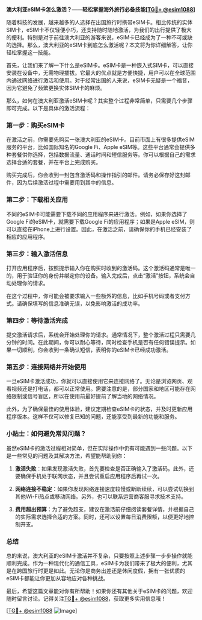 **澳大利亚eSIM卡怎么激活？——轻松掌握海外旅行必备技能[[TG💪+ @esim1088](https://t.me/s/esim1088)]**

随着科技的发展，越来越多的人选择在出国旅行时携带eSIM卡。相比传统的实体SIM卡，eSIM卡不仅轻便小巧，还支持随时随地激活，为我们的出行提供了极大的便利。特别是对于前往澳大利亚的游客来说，eSIM卡已经成为了一种不可或缺的选择。那么，澳大利亚的eSIM卡到底怎么激活呢？本文将为你详细解答，让你轻松掌握这一技能。

首先，让我们来了解一下什么是eSIM卡。eSIM卡是一种嵌入式SIM卡，可以直接安装在设备中，无需物理插拔。它最大的优点就是方便快捷，用户可以在全球范围内通过网络进行激活和使用。对于经常出国的人来说，eSIM卡无疑是一个福音，因为它避免了频繁更换实体SIM卡的麻烦。

那么，如何在澳大利亚激活eSIM卡呢？其实整个过程非常简单，只需要几个步骤即可完成。以下是具体的激活流程：

### 第一步：购买eSIM卡

在激活之前，你需要先购买一张澳大利亚的eSIM卡。目前市面上有很多提供eSIM服务的平台，比如国际知名的Google Fi、Apple eSIM等。这些平台通常会提供多种套餐供你选择，包括数据流量、通话时间和短信服务等。你可以根据自己的需求选择合适的套餐，并在平台上完成购买。

购买完成后，你会收到一封包含激活码和操作指引的邮件。请务必保存好这封邮件，因为后续激活过程中需要用到其中的信息。

### 第二步：下载相关应用

不同的eSIM卡可能需要下载不同的应用程序来进行激活。例如，如果你选择了Google Fi的eSIM卡，就需要下载Google Fi的应用程序；如果是Apple eSIM，则可以直接在iPhone上进行设置。因此，在激活之前，请确保你的手机已经安装了相应的应用程序。

### 第三步：输入激活信息

打开应用程序后，按照提示输入你在购买时收到的激活码。这个激活码通常是唯一的，用于验证你的身份并绑定你的设备。输入完成后，点击“激活”按钮，系统会自动处理你的请求。

在这个过程中，你可能会被要求输入一些额外的信息，比如手机号码或者支付方式。请确保填写的信息准确无误，以免影响激活的成功率。

### 第四步：等待激活完成

提交激活请求后，系统会开始处理你的请求。通常情况下，整个激活过程只需要几分钟的时间。在此期间，你可以耐心等待，同时检查手机是否有任何错误提示。如果一切顺利，你会收到一条确认短信，表明你的eSIM卡已经成功激活。

### 第五步：连接网络并开始使用

一旦eSIM卡激活成功，你就可以直接使用它来连接网络了。无论是浏览网页、观看视频还是打电话，都可以正常使用。需要注意的是，部分国家和地区可能存在网络限制或信号盲区，所以在使用前最好提前了解当地的网络情况。

此外，为了确保最佳的使用体验，建议定期检查eSIM卡的状态，并及时更新应用程序版本。这样不仅可以修复已知的问题，还能享受到最新的功能和服务。

### 小贴士：如何避免常见问题？

虽然eSIM卡的激活过程相对简单，但在实际操作中仍有可能遇到一些问题。以下是一些常见的问题及其解决方法，希望能帮助到你：

1. **激活失败**：如果发现激活失败，首先要检查是否正确输入了激活码。此外，还要确保手机处于联网状态，并且尝试重启应用程序后再试一次。
   
2. **网络连接不稳定**：如果你发现网络连接速度较慢或断断续续，可以尝试切换到其他Wi-Fi热点或移动网络。另外，也可以联系运营商客服寻求技术支持。

3. **费用超出预算**：为了避免超支，建议在激活前仔细阅读套餐详情，并根据自己的实际需求选择合适的方案。同时，还可以设置每日消费限额，以便更好地控制开支。

### 总结

总的来说，澳大利亚的eSIM卡激活并不复杂，只要按照上述步骤一步步操作就能顺利完成。作为一种现代化的通信工具，eSIM卡为我们带来了极大的便利，尤其是在跨国旅行时更是如此。无论你是商务出差还是休闲度假，拥有一张优质的eSIM卡都能让你更加从容地应对各种挑战。

最后，希望这篇文章能对你有所帮助！如果你还有其他关于eSIM卡的问题，欢迎随时留言讨论。记得关注[TG💪+ @esim1088](https://t.me/s/esim1088)，获取更多实用信息哦！

[[TG💪+ @esim1088](https://t.me/s/esim1088) ![Image](https://i.postimg.cc/4NQfJmqS/Snipaste-2025-05-13-00-14-12.png)]